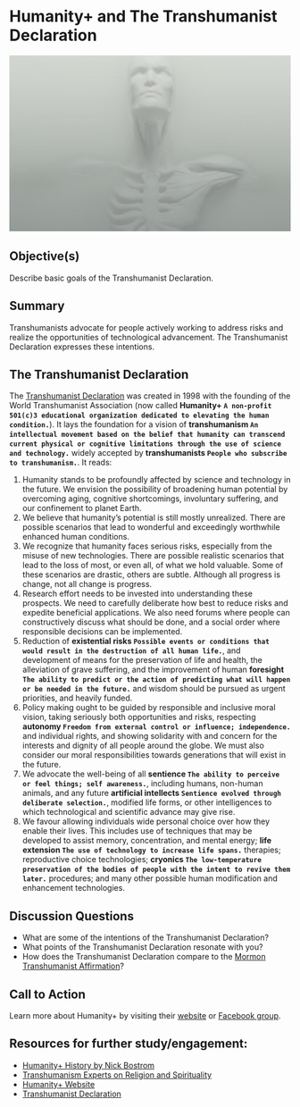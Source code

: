 # Humanity+ and The Transhumanist Declaration

![Image](./assets/lesson3.jpg)
## Objective(s)
Describe basic goals of the Transhumanist Declaration.

## Summary
Transhumanists advocate for people actively working to address risks and realize the opportunities of technological advancement. The Transhumanist Declaration expresses these intentions.

## The Transhumanist Declaration
The [Transhumanist Declaration](/about/transhumanist-declaration) was created in 1998 with the founding of the World Transhumanist Association (now called **Humanity+ `A non-profit 501(c)3 educational organization dedicated to elevating the human condition.`**). It lays the foundation for a vision of **transhumanism `An intellectual movement based on the belief that humanity can transcend current physical or cognitive limitations through the use of science and technology.`** widely accepted by **transhumanists `People who subscribe to transhumanism.`**. It reads:
1. Humanity stands to be profoundly affected by science and technology in the future. We envision the possibility of broadening human potential by overcoming aging, cognitive shortcomings, involuntary suffering, and our confinement to planet Earth.
2. We believe that humanity’s potential is still mostly unrealized. There are possible scenarios that lead to wonderful and exceedingly worthwhile enhanced human conditions.
3. We recognize that humanity faces serious risks, especially from the misuse of new technologies. There are possible realistic scenarios that lead to the loss of most, or even all, of what we hold valuable. Some of these scenarios are drastic, others are subtle. Although all progress is change, not all change is progress.
4. Research effort needs to be invested into understanding these prospects. We need to carefully deliberate how best to reduce risks and expedite beneficial applications. We also need forums where people can constructively discuss what should be done, and a social order where responsible decisions can be implemented.
5. Reduction of **existential risks `Possible events or conditions that would result in the destruction of all human life.`**, and development of means for the preservation of life and health, the alleviation of grave suffering, and the improvement of human **foresight `The ability to predict or the action of predicting what will happen or be needed in the future.`** and wisdom should be pursued as urgent priorities, and heavily funded.
6. Policy making ought to be guided by responsible and inclusive moral vision, taking seriously both opportunities and risks, respecting **autonomy `Freedom from external control or influence; independence.`** and individual rights, and showing solidarity with and concern for the interests and dignity of all people around the globe. We must also consider our moral responsibilities towards generations that will exist in the future.
7. We advocate the well-being of all **sentience `The ability to perceive or feel things; self awareness.`**, including humans, non-human animals, and any future **artificial intellects `Sentience evolved through deliberate selection.`**, modified life forms, or other intelligences to which technological and scientific advance may give rise.
8. We favour allowing individuals wide personal choice over how they enable their lives. This includes use of techniques that may be developed to assist memory, concentration, and mental energy; **life extension `The use of technology to increase life spans.`** therapies; reproductive choice technologies; **cryonics `The low-temperature preservation of the bodies of people with the intent to revive them later.`** procedures; and many other possible human modification and enhancement technologies.

## Discussion Questions
- What are some of the intentions of the Transhumanist Declaration?
- What points of the Transhumanist Declaration resonate with you?
- How does the Transhumanist Declaration compare to the [Mormon Transhumanist Affirmation](/primers/2)?

## Call to Action
Learn more about Humanity+ by visiting their [website](http://humanityplus.org) or [Facebook group](https://www.facebook.com/humanityplus/).

## Resources for further study/engagement:
- [Humanity+ History by Nick Bostrom](https://www.youtube.com/watch?v=VmtrvkGXBn0)
- [Transhumanism Experts on Religion and Spirituality](http://community.transfigurism.org/quotes/transhumanism-religion-and-spirituality)
- [Humanity+ Website](http://humanityplus.org/)
- [Transhumanist Declaration](/about/transhumanist-declaration)
